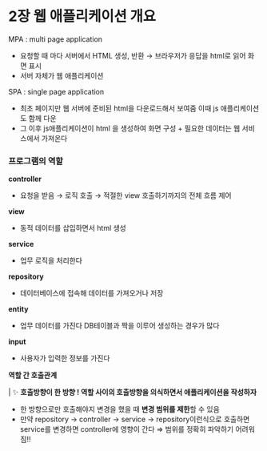 # 2장 웹 애플리케이션 개요
MPA : multi page application

- 요청할 때 마다 서버에서 HTML 생성, 반환 → 브라우저가 응답을 html로 읽어 화면 표시
- 서버 자체가 웹 애플리케이션

SPA : single page application

- 최초 페이지만 웹 서버에 준비된 html을 다운로드해서 보여줌 이때 js 애플리케이션도 함께 다운
- 그 이후 js애플리케이션이 html 을 생성하여 화면 구성 + 필요한 데이터는 웹 서비스에서 가져온다

### 프로그램의 역할

**controller**

- 요청을 받음 → 로직 호출 → 적절한 view 호출하기까지의 전체 흐름 제어

**view**

- 동적 데이터를 삽입하면서 html 생성

**service**

- 업무 로직을 처리한다

**repository**

- 데이터베이스에 접속해 데이터를 가져오거나 저장

**entity**

- 업무 데이터를 가진다 DB테이블과 짝을 이루어 생성하는 경우가 많다

**input**

- 사용자가 입력한 정보를 가진다

**역할 간 호출관계**

| ✨ **호출방향이 한 방향 ! 역할 사이의 호출방향을 의식하면서 애플리케이션을 작성하자**

- 한 방향으로만 호출해야지 변경을 했을 때 **변경 범위를 제한**할 수 있음
- 만약 repository → controller → service → repository이런식으로 호출하면 service를 변경하면 controller에 영향이 간다 ⇒ 범위를 정확히 파악하기 어려워짐!!